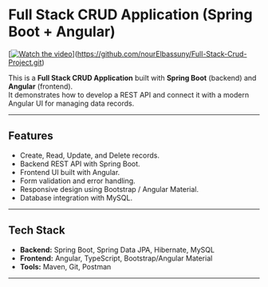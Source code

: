 #  Full Stack CRUD Application (Spring Boot + Angular)
[[![Watch the video](https://img.shields.io/badge/▶️%20Click%20to%20Watch-red?style=for-the-badge)](https://github.com/nourElbassuny/Full-Stack-Crud-Project/blob/main/Demo_videos.mp4)](https://github.com/nourElbassuny/Full-Stack-Crud-Project.git)





This is a **Full Stack CRUD Application** built with **Spring Boot** (backend) and **Angular** (frontend).  
It demonstrates how to develop a REST API and connect it with a modern Angular UI for managing data records.

---

##  Features
- Create, Read, Update, and Delete records.
- Backend REST API with Spring Boot.
- Frontend UI built with Angular.
- Form validation and error handling.
- Responsive design using Bootstrap / Angular Material.
- Database integration with MySQL.

---

##  Tech Stack
- **Backend:** Spring Boot, Spring Data JPA, Hibernate, MySQL  
- **Frontend:** Angular, TypeScript, Bootstrap/Angular Material  
- **Tools:** Maven, Git, Postman  

---
